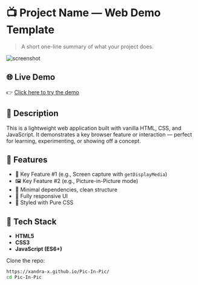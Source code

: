 # 📺 Project Name — Web Demo Template

> A short one-line summary of what your project does.

![screenshot](./screenshot.png)

## 🌐 Live Demo

👉 [Click here to try the demo](https://xandra-x.github.io/Pic-In-Pic/)

## 📜 Description

This is a lightweight web application built with vanilla HTML, CSS, and JavaScript. It demonstrates a key browser feature or interaction — perfect for learning, experimenting, or showing off a concept.

## 🚀 Features

- 🎯 Key Feature #1 (e.g., Screen capture with `getDisplayMedia`)
- 🖼️ Key Feature #2 (e.g., Picture-in-Picture mode)
- 🧠 Minimal dependencies, clean structure
- 📱 Fully responsive UI
- 💅 Styled with Pure CSS 

## 🧰 Tech Stack

- **HTML5**
- **CSS3**
- **JavaScript (ES6+)**

Clone the repo:
   ```bash
   https://xandra-x.github.io/Pic-In-Pic/
   cd Pic-In-Pic

